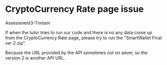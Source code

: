 # CryptoCurrency Rate page issue
Assessment3-Timtam

If when the tutor tries to run our code and there is no any data come up from the CryptoCurrency Rate page, please try to run the "SmartWallet Final ver 2.zip".

Because the URL provided by the API sometimes not on sever, so the version 2 is another API URL.
